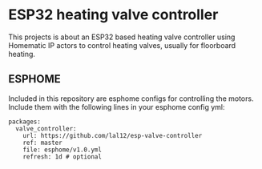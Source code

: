 # ESP32 heating valve controller

This projects is about an ESP32 based heating valve controller using Homematic IP actors to control heating valves,
usually for floorboard heating.

## ESPHOME

Included in this repository are esphome configs for controlling the motors.
Include them with the following lines in your esphome config yml:

```
packages:
  valve_controller:
    url: https://github.com/lal12/esp-valve-controller
    ref: master
    file: esphome/v1.0.yml
    refresh: 1d # optional
```
